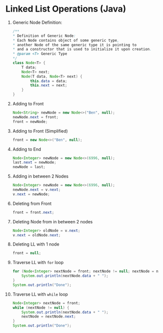 # Linked List Operations (Java)

1. Generic Node Definition:
	```java
	/**
	* Definition of Generic Node:
	* Each Node contains object of some generic type,
	* another Node of the same generic type it is pointing to
	* and a constructor that is used to initialize it upon creation.
	* @param <T> Generic Type
	*/
	class Node<T> {
		T data;
		Node<T> next;
		Node(T data, Node<T> next) {
			this.data = data;
			this.next = next;
		}
	}
	```

2. Adding to Front
	```java
	Node<String> newNode = new Node<>("Ben", null);
	newNode.next = front;
	front = newNode;
	```

3. Adding to Front (Simplified)
	```java
	front = new Node<>("Ben", null);
	```
4. Adding to End
   ```java
   Node<Integer> newNode = new Node<>(6996, null);
   last.next = newNode;
   newNode = last;
   ```

5. Adding in between 2 Nodes
	```java
	Node<Integer> newNode = new Node<>(6996, null);
	newNode.next = v.next;
	v.next = newNode;
	```

6. Deleting from Front
	```java
	front = front.next;
	```

7. Deleting Node from in between 2 nodes
	```java
	Node<Integer> oldNode = v.next;
	v.next = oldNode.next;
	```

8. Deleting LL with 1 node
	```java
	front = null;
	```

9. Traverse LL with `for` loop
	```java
	for (Node<Integer> nextNode = front; nextNode != null; nextNode = nextNode.next) {
		System.out.println(nextNode.data + " ");
	}
	System.out.println("Done");
	```

10. Traverse LL with `while` loop
	```java
	Node<Integer> nextNode = front;
	while (nextNode != null) {
		System.out.println(nextNode.data + " ");
		nextNode = nextNode.next;
	}
	System.out.println("Done");
	```

